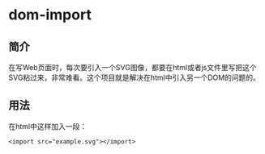# dom-import

## 简介

在写Web页面时，每次要引入一个SVG图像，都要在html或者js文件里写把这个SVG粘过来，非常难看。这个项目就是解决在html中引入另一个DOM的问题的。

## 用法

在html中这样加入一段：

`<import src="example.svg"></import>`